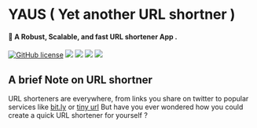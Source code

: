 # YAUS ( Yet another URL shortner )

#### 🚀  A Robust, Scalable, and fast URL shortener App .

[![GitHub license](https://img.shields.io/github/license/Mainak10/url-shortner)](https://github.com/Mainak10/url-shortner) [![](https://img.shields.io/badge/NodeJs-14.17.0-brightgreen)](https://nodejs.dev/download/) [![](https://img.shields.io/badge/Express-4.17.1-green)](https://www.npmjs.com/package/express) [![](https://img.shields.io/badge/PostgreSQL-8.6.0-orange)](https://www.postgresql.org/download/) [![](https://img.shields.io/badge/Dependencies-updated-brightgreen)](https://github.com/Mainak10/url-shortner/blob/master/package.json)

## A brief Note on URL shortner
URL shorteners are everywhere, from links you share on twitter to popular services like [bit.ly](https://bitly.com/) or [tiny url](https://tinyurl.com/app/) But have you ever wondered how you could create a quick URL shortener for yourself ?
